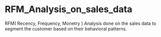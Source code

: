 # RFM_Analysis_on_sales_data
RFM( Recency, Frequency, Monetry ) Analysis done on the sales data to segment the customer based on their behavioral patterns.
